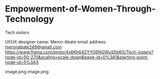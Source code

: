 # Empowerment-of-Women-Through-Technology

Tech sisters

UI/UX designer
     name: Meron Abate
     email address: meronabate249@gmail.com
https://www.figma.com/proto/4x6Kh64ZYYG6NGWuSfle6G/Tech-sisters?node-id=50-270&scaling=scale-down&page-id=0%3A1&starting-point-node-id=5%3A3

image.png
image.png

